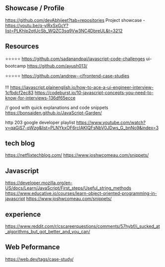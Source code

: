 ## Showcase / Profile
https://github.com/devAbhijeet?tab=repositories
Project showcase - https://youtu.be/q-ylRxSxGcY?list=PLKhlp2qtUcSb_WQZC3sq9Vw3NC4DbreUL&t=3212

## Resources

⭐️⭐️⭐️⭐️⭐ https://github.com/sadanandpai/javascript-code-challenges
ui-bootcamp https://github.com/ayush013/

⭐️⭐️⭐️⭐️⭐️ https://github.com/andrew--r/frontend-case-studies

!!! https://javascript.plainenglish.io/how-to-ace-a-ui-engineer-interview-1cfbdcf2ec83
https://codeburst.io/10-javascript-concepts-you-need-to-know-for-interviews-136df65ecce

// good with quick explanations and code snippets
https://bonsaiden.github.io/JavaScript-Garden/

http 203 google developer playlist
https://www.youtube.com/watch?v=qaGjS7-qWzg&list=PLNYkxOF6rcIAKIQFsNbV0JDws_G_bnNo9&index=3

## tech blog

https://netflixtechblog.com/
https://www.joshwcomeau.com/snippets/

## Javascript

https://developer.mozilla.org/en-US/docs/Learn/JavaScript/First_steps/Useful_string_methods
https://www.educative.io/courses/learn-object-oriented-programming-in-javascript
https://www.joshwcomeau.com/snippets/

## experience

https://www.reddit.com/r/cscareerquestions/comments/57hybf/i_sucked_at_algorithms_but_got_better_and_you_can/

## Web Peformance

https://web.dev/tags/case-study/
